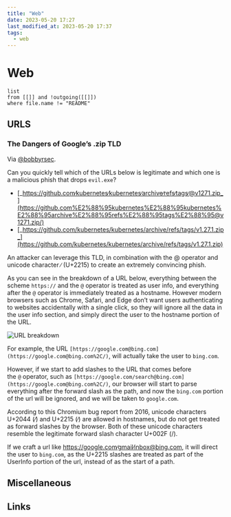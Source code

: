 ```yaml
---
title: "Web"
date: 2023-05-20 17:27
last_modified_at: 2023-05-20 17:37
tags:
  - web
---
```


# Web

```dataview
list
from [[]] and !outgoing([[]])
where file.name != "README"
```

## URLS

### The Dangers of Google’s .zip TLD

Via [@bobbyrsec](https://medium.com/@bobbyrsec/the-dangers-of-googles-zip-tld-5e1e675e59a5).

Can you quickly tell which of the URLs below is legitimate and which one is a malicious phish that drops `evil.exe`?

* [_https://github.com∕kubernetes∕kubernetes∕archive∕refs∕tags∕@v1271.zip_](https://github.com%E2%88%95kubernetes%E2%88%95kubernetes%E2%88%95archive%E2%88%95refs%E2%88%95tags%E2%88%95@v1271.zip/)
* [_https://github.com/kubernetes/kubernetes/archive/refs/tags/v1.27.1.zip_](https://github.com/kubernetes/kubernetes/archive/refs/tags/v1.27.1.zip)

An attacker can leverage this TLD, in combination with the @ operator and unicode character ∕ (U+2215) to create an extremely convincing phish.

As you can see in the breakdown of a URL below, everything between the scheme `https://` and the `@` operator is treated as user info, and everything after the `@` operator is immediately treated as a hostname. However modern browsers such as Chrome, Safari, and Edge don’t want users authenticating to websites accidentally with a single click, so they will ignore all the data in the user info section, and simply direct the user to the hostname portion of the URL.

![URL breakdown](1_4nvKxSrAh6_m1v1ZJpXwfA.png)

For example, the URL `[https://google.com@bing.com](https://google.com@bing.com%2C/)`[,](https://google.com@bing.com%2C/) will actually take the user to `bing.com`.

However, if we start to add slashes to the URL that comes before the `@` operator, such as `[https://google.com/search@bing.com](https://google.com@bing.com%2C/)`, our browser will start to parse everything after the forward slash as the path, and now the `bing.com` portion of the url will be ignored, and we will be taken to `google.com`.

According to this Chromium bug report from 2016, unicode characters U+2044 (⁄) and U+2215 (∕) are allowed in hostnames, but do not get treated as forward slashes by the browser. Both of these unicode characters resemble the legitimate forward slash character U+002F (/).

If we craft a url like https://google.com∕gmail∕inbox@bing.com, it will direct the user to `bing.com`, as the U+2215 slashes are treated as part of the UserInfo portion of the url, instead of as the start of a path.

## Miscellaneous

## Links

